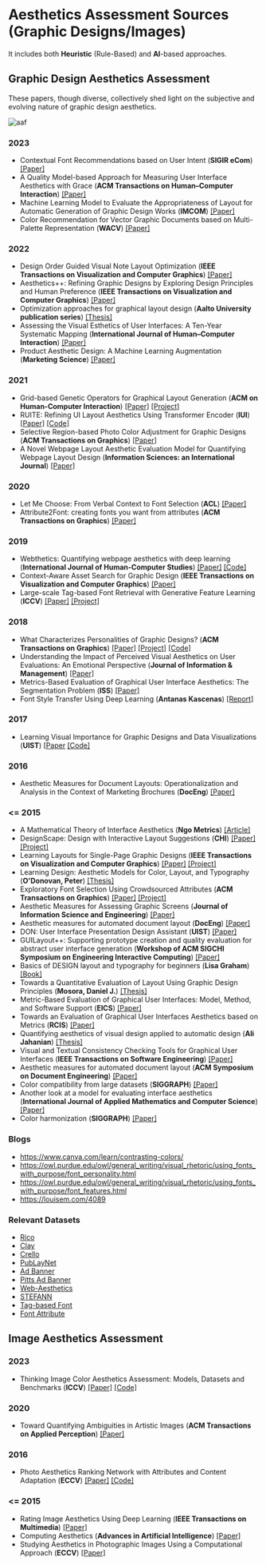 # Aesthetics Assessment Sources (Graphic Designs/Images)
It includes both **Heuristic** (Rule-Based) and **AI**-based approaches.

## Graphic Design Aesthetics Assessment
These papers, though diverse, collectively shed light on the subjective and evolving nature of graphic design aesthetics.


![aaf](https://github.com/sahilg06/Awesome-Aesthetics-Assessment/assets/59660566/f6d9aa8f-4e90-4fba-bc9e-eb6cf40714e8)



### 2023
- Contextual Font Recommendations based on User Intent (**SIGIR eCom**) [[Paper]](https://arxiv.org/abs/2306.08188)
- A Quality Model-based Approach for Measuring User Interface Aesthetics with Grace (**ACM Transactions on Human–Computer Interaction**) [[Paper]](https://dl.acm.org/doi/10.1145/3593224)
- Machine Learning Model to Evaluate the Appropriateness of Layout for Automatic Generation of Graphic Design Works (**IMCOM**) [[Paper]](https://ieeexplore.ieee.org/document/10035646)
- Color Recommendation for Vector Graphic Documents based on Multi-Palette Representation (**WACV**) [[Paper]](https://arxiv.org/abs/2209.10820v1)
### 2022
- Design Order Guided Visual Note Layout Optimization (**IEEE Transactions on Visualization and Computer Graphics**) [[Paper]](https://ieeexplore.ieee.org/document/9767765)
- Aesthetics++: Refining Graphic Designs by Exploring Design Principles and Human Preference (**IEEE Transactions on Visualization and Computer Graphics**) [[Paper]](https://ieeexplore.ieee.org/document/9714170)
- Optimization approaches for graphical layout design (**Aalto University publication series**) [[Thesis]](https://aaltodoc.aalto.fi/items/7a4a9393-922c-49ff-b6f5-9ee54b196bee)
- Assessing the Visual Esthetics of User Interfaces: A Ten-Year Systematic Mapping (**International Journal of Human–Computer Interaction**) [[Paper]](https://www.tandfonline.com/doi/abs/10.1080/10447318.2021.1926118)
- Product Aesthetic Design: A Machine Learning Augmentation (**Marketing Science**) [[Paper]](https://arxiv.org/ftp/arxiv/papers/1907/1907.07786.pdf)
### 2021
- Grid-based Genetic Operators for Graphical Layout Generation (**ACM on Human-Computer Interaction**) [[Paper]](https://dl.acm.org/doi/abs/10.1145/3461730) [[Project]](https://userinterfaces.aalto.fi/grid_nsga/)
- RUITE: Refining UI Layout Aesthetics Using Transformer Encoder (**IUI**) [[Paper]](https://dl.acm.org/doi/10.1145/3397482.3450716) [[Code]](https://github.com/vinothpandian/RUITE)
- Selective Region-based Photo Color Adjustment for Graphic Designs (**ACM Transactions on Graphics**) [[Paper]](https://dl.acm.org/doi/abs/10.1145/3447647)
- A Novel Webpage Layout Aesthetic Evaluation Model for Quantifying Webpage Layout Design (**Information Sciences: an International Journal**) [[Paper]](https://dl.acm.org/doi/10.1016/j.ins.2021.06.071)
### 2020
- Let Me Choose: From Verbal Context to Font Selection (**ACL**) [[Paper]](https://arxiv.org/abs/2005.01151)
- Attribute2Font: creating fonts you want from attributes (**ACM Transactions on Graphics**) [[Paper]](https://dl.acm.org/doi/abs/10.1145/3386569.3392456)
### 2019
- Webthetics: Quantifying webpage aesthetics with deep learning (**International Journal of Human-Computer Studies**) [[Paper]](https://www.cse.cuhk.edu.hk/~qdou/papers/2019/%5B2019%5D%5BIJHCS%5DWebthetics-Webpage%20Aesthetics%20Quantification%20with%20Deep%20Learning.pdf) [[Code]](https://github.com/carrenD/Webthetics)
- Context-Aware Asset Search for Graphic Design (**IEEE Transactions on Visualization and Computer Graphics**) [[Paper]](https://ieeexplore.ieee.org/document/8371268)
- Large-scale Tag-based Font Retrieval with Generative Feature Learning (**ICCV**) [[Paper]](https://arxiv.org/abs/1909.02072) [[Project]](https://www.cs.rochester.edu/u/tchen45/font/font.html)
### 2018
- What Characterizes Personalities of Graphic Designs? (**ACM Transactions on Graphics**) [[Paper]](https://dl.acm.org/doi/10.1145/3197517.3201355) [[Project]](http://nxzhao.com/projects/design_personality/) [[Code]](https://github.com/sahilg06/What-Characterizes-Personalities-of-Graphic-Designs)
- Understanding the Impact of Perceived Visual Aesthetics on User Evaluations: An Emotional Perspective (**Journal of Information & Management**) [[Paper]](https://www.sciencedirect.com/science/article/abs/pii/S0378720618301502)
- Metrics-Based Evaluation of Graphical User Interface Aesthetics: The Segmentation Problem (**ISS**) [[Paper]](https://dl.acm.org/doi/10.1145/3280295.3281747)
- Font Style Transfer Using Deep Learning (**Antanas Kascenas**) [[Report]](https://project-archive.inf.ed.ac.uk/ug4/20181137/ug4_proj.pdf)
### 2017
- Learning Visual Importance for Graphic Designs and Data Visualizations (**UIST**) [[Paper](https://arxiv.org/abs/1708.02660) [[Code]](https://github.com/cvzoya/visimportance)
### 2016
- Aesthetic Measures for Document Layouts: Operationalization and Analysis in the Context of Marketing Brochures (**DocEng**) [[Paper]](https://dl.acm.org/doi/10.1145/2960811.2960821)
### <= 2015
- A Mathematical Theory of Interface Aesthetics (**Ngo Metrics**) [[Article]](https://www.mi.sanu.ac.rs/vismath/ngo/index.html)
- DesignScape: Design with Interactive Layout Suggestions (**CHI**) [[Paper]](https://www.dgp.toronto.edu/~donovan/design/designscape.pdf) [[Project]](https://www.dgp.toronto.edu/~donovan/design/index.html)
- Learning Layouts for Single-Page Graphic Designs (**IEEE Transactions on Visualization and Computer Graphics**) [[Paper]](https://ieeexplore.ieee.org/document/6777138) [[Project]](https://www.dgp.toronto.edu/~donovan/layout/)
- Learning Design: Aesthetic Models for Color, Layout, and Typography (**O'Donovan, Peter**) [[Thesis]](https://tspace.library.utoronto.ca/handle/1807/69465)
- Exploratory Font Selection Using Crowdsourced Attributes (**ACM Transactions on Graphics**) [[Paper]](https://dl.acm.org/doi/10.1145/2601097.2601110) [[Project]](https://www.dgp.toronto.edu/~donovan/font/)
- Aesthetic Measures for Assessing Graphic Screens (**Journal of Information Science and Engineering**) [[Paper]](https://www.researchgate.net/publication/220587460_Aesthetic_Measures_for_Assessing_Graphic_Screens)
- Aesthetic measures for automated document layout (**DocEng**) [[Paper]](https://dl.acm.org/doi/abs/10.1145/1030397.1030419)
- DON: User Interface Presentation Design Assistant (**UIST**) [[Paper]](https://dl.acm.org/doi/10.1145/97924.97926)
-  GUILayout++: Supporting prototype creation and quality evaluation for abstract user interface generation (**Workshop of ACM SIGCHI Symposium on Engineering Interactive Computing**) [[Paper]](https://www.dsi.uclm.es/personal/victormanuellopez/mipagina/archivos/usiXML2010.pdf)
- Basics of DESIGN layout and typography for beginners (**Lisa Graham**) [[Book]](https://www.academia.edu/41866485/basics_of_DESIGN_layout_and_typography_for_beginners_second_edition)
- Towards a Quantitative Evaluation of Layout Using Graphic Design Principles (**Mosora, Daniel J.**) [[Thesis]](https://etd.ohiolink.edu/acprod/odb_etd/etd/r/1501/10?clear=10&p10_accession_num=ksuhonors1335904244)
- Metric-Based Evaluation of Graphical User Interfaces: Model, Method, and Software Support (**EICS**) [[Paper]](https://dl.acm.org/doi/10.1145/2494603.2480331)
- Towards an Evaluation of Graphical User Interfaces Aesthetics based on Metrics (**RCIS**) [[Paper]](https://ieeexplore.ieee.org/document/6861050)
- Quantifying aesthetics of visual design applied to automatic design (**Ali Jahanian**) [[Thesis]](https://docs.lib.purdue.edu/open_access_dissertations/295/)
- Visual and Textual Consistency Checking Tools for Graphical User Interfaces (**IEEE Transactions on Software Engineering**) [[Paper]](https://ieeexplore.ieee.org/xpl/RecentIssue.jsp?punumber=32)
- Aesthetic measures for automated document layout (**ACM Symposium on Document Engineering**) [[Paper]](https://www.researchgate.net/publication/221353078_Aesthetic_measures_for_automated_document_layout)
- Color compatibility from large datasets (**SIGGRAPH**) [[Paper]](https://dl.acm.org/doi/abs/10.1145/1964921.1964958)
- Another look at a model for evaluating interface aesthetics (**International Journal of Applied Mathematics and Computer Science**) [[Paper]](http://matwbn.icm.edu.pl/ksiazki/amc/amc11/amc11211.pdf)
- Color harmonization (**SIGGRAPH**) [[Paper]](https://dl.acm.org/doi/abs/10.1145/1179352.1141933)
### Blogs
- https://www.canva.com/learn/contrasting-colors/
- https://owl.purdue.edu/owl/general_writing/visual_rhetoric/using_fonts_with_purpose/font_personality.html
- https://owl.purdue.edu/owl/general_writing/visual_rhetoric/using_fonts_with_purpose/font_features.html
- https://louisem.com/4089

### Relevant Datasets
- [Rico](https://dl.acm.org/doi/10.1145/3126594.3126651)
- [Clay](https://github.com/google-research-datasets/clay)
- [Crello](https://huggingface.co/datasets/cyberagent/crello)
- [PubLayNet](https://github.com/ibm-aur-nlp/PubLayNet)
- [Ad Banner](https://ningyu1991.github.io/projects/LayoutDETR.html)
- [Pitts Ad Banner](https://people.cs.pitt.edu/~kovashka/ads/readme_images.txt)
- [Web-Aesthetics](https://github.com/calista-ai/website-aesthetics-datasets)
- [STEFANN](https://github.com/prasunroy/stefann)
- [Tag-based Font](https://www.cs.rochester.edu/u/tchen45/font/font.html)
- [Font Attribute](https://www.dgp.toronto.edu/~donovan/font/)


## Image Aesthetics Assessment
### 2023
- Thinking Image Color Aesthetics Assessment: Models, Datasets and Benchmarks (**ICCV**) [[Paper]](https://openaccess.thecvf.com/content/ICCV2023/papers/He_Thinking_Image_Color_Aesthetics_Assessment_Models_Datasets_and_Benchmarks_ICCV_2023_paper.pdf) [[Code]](https://github.com/woshidandan/Image-Color-Aesthetics-Assessment)
### 2020
- Toward Quantifying Ambiguities in Artistic Images (**ACM Transactions on Applied Perception**) [[Paper]](https://arxiv.org/abs/2008.09688)
### 2016
- Photo Aesthetics Ranking Network with Attributes and Content Adaptation (**ECCV**) [[Paper]](https://arxiv.org/abs/1606.01621) [[Code]](https://github.com/aimerykong/deepImageAestheticsAnalysis)
### <= 2015
- Rating Image Aesthetics Using Deep Learning (**IEEE Transactions on Multimedia**) [[Paper]](https://ieeexplore.ieee.org/document/7243357)
- Computing Aesthetics (**Advances in Artificial Intelligence**) [[Paper]](https://link.springer.com/chapter/10.1007/10692710_23)
- Studying Aesthetics in Photographic Images Using a Computational Approach (**ECCV**) [[Paper]](http://infolab.stanford.edu/~wangz/project/imsearch/Aesthetics/ECCV06/)


  
  
